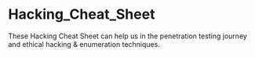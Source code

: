# Hacking_Cheat_Sheet
These Hacking Cheat Sheet can help us in the penetration testing journey and ethical hacking & enumeration techniques.
